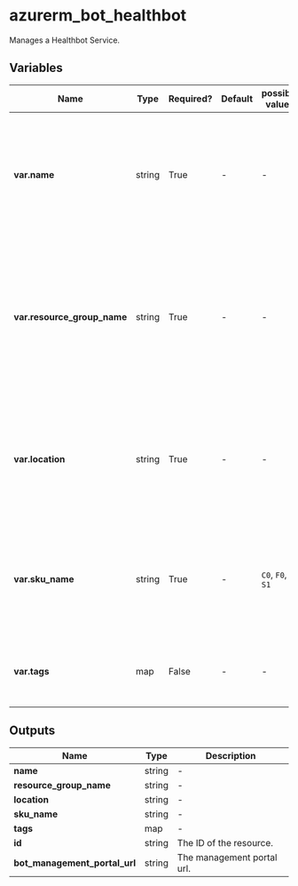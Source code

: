 # azurerm_bot_healthbot

Manages a Healthbot Service.

## Variables

| Name | Type | Required? | Default  | possible values | Description |
| ---- | ---- | --------- | -------- | ----------- | ----------- |
| **var.name** | string | True | -  |  -  | Specifies The name of the Healthbot Service resource. Changing this forces a new resource to be created. | 
| **var.resource_group_name** | string | True | -  |  -  | Specifies The name of the Resource Group in which to create the Healthbot Service. changing this forces a new resource to be created. | 
| **var.location** | string | True | -  |  -  | Specifies The Azure Region where the resource exists. Changing this force a new resource to be created. | 
| **var.sku_name** | string | True | -  |  `C0`, `F0`, `S1`  | The name which should be used for the SKU of the service. Possible values are `C0`, `F0` and `S1`. | 
| **var.tags** | map | False | -  |  -  | A mapping of tags which should be assigned to the service. | 



## Outputs

| Name | Type | Description |
| ---- | ---- | --------- | 
| **name** | string  | - | 
| **resource_group_name** | string  | - | 
| **location** | string  | - | 
| **sku_name** | string  | - | 
| **tags** | map  | - | 
| **id** | string  | The ID of the resource. | 
| **bot_management_portal_url** | string  | The management portal url. | 
